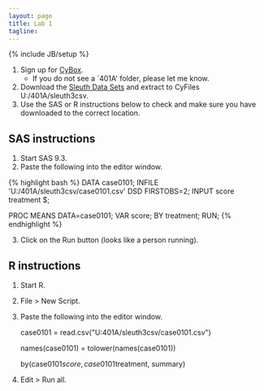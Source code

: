 ```yaml
---
layout: page
title: Lab 1
tagline: 
---
```

{% include JB/setup %}

1. Sign up for [CyBox](https://iastate.box.com/).
    - If you do not see a `401A' folder, please let me know.
2. Download the [Sleuth Data Sets](http://www.science.oregonstate.edu/~schafer/Sleuth/files/sleuth3csv.zip) and extract to CyFiles U:/401A/sleuth3csv.
3. Use the SAS or R instructions below to check and make sure you have downloaded to the correct location.



SAS instructions
---
1. Start SAS 9.3.
2. Paste the following into the editor window.

{% highlight bash %}
DATA case0101;
  INFILE 'U:/401A/sleuth3csv/case0101.csv' DSD FIRSTOBS=2;
  INPUT score treatment $;
    
PROC MEANS DATA=case0101;
  VAR score;
  BY treatment;
  RUN;
{% endhighlight %}

3. Click on the Run button (looks like a person running).

R instructions
---

1. Start R.
2. File > New Script.
3. Paste the following into the editor window.

    case0101 = read.csv("U:401A/sleuth3csv/case0101.csv")

    names(case0101) = tolower(names(case0101))

    by(case0101$score, case0101$treatment, summary)

4. Edit > Run all.  




